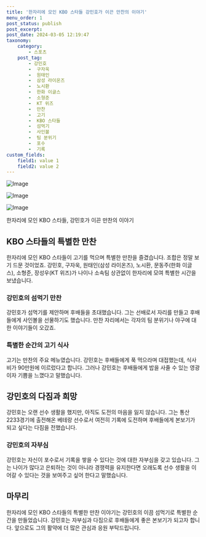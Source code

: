 ```yaml
---
title: '한자리에 모인 KBO 스타들 강민호가 이끈 만찬의 이야기'
menu_order: 1
post_status: publish
post_excerpt: 
post_date: 2024-03-05 12:19:47
taxonomy:
    category:
        - 스포츠
    post_tag:
        - 강민호
        -  구자욱
        -  원태인
        -  삼성 라이온즈
        -  노시환
        -  한화 이글스
        -  소형준
        -  KT 위즈
        -  만찬
        -  고기
        -  KBO 스타들
        -  섬먹기
        -  사인볼
        -  팀 분위기
        -  포수
        -  기록
custom_fields:
    field1: value 1
    field2: value 2
---
```


![Image](https://imgnews.pstatic.net/image/311/2024/03/05/0001698550_001_20240305064601394.jpg?type=w647)

![Image](https://imgnews.pstatic.net/image/311/2024/03/05/0001698550_002_20240305064601450.jpg?type=w647)

![Image](https://imgnews.pstatic.net/image/311/2024/03/05/0001698550_003_20240305064601495.jpg?type=w647)

한자리에 모인 KBO 스타들, 강민호가 이끈 만찬의 이야기
## KBO 스타들의 특별한 만찬
한자리에 모인 KBO 스타들이 고기를 먹으며 특별한 만찬을 즐겼습니다. 조합은 정말 보기 드문 것이었죠. 강민호, 구자욱, 원태인(삼성 라이온즈), 노시환, 문동주(한화 이글스), 소형준, 장성우(KT 위즈)가 나이나 소속팀 상관없이 한자리에 모여 특별한 시간을 보냈습니다.
### 강민호의 섬먹기 만찬
강민호가 섬먹기를 제안하며 후배들을 초대했습니다. 그는 선배로서 자리를 만들고 후배들에게 사인볼을 선물하기도 했습니다. 만찬 자리에서는 각자의 팀 분위기나 야구에 대한 이야기들이 오갔죠.
### 특별한 순간의 고기 식사
고기는 만찬의 주요 메뉴였습니다. 강민호는 후배들에게 푹 먹으라며 대접했는데, 식사비가 90만원에 이르렀다고 합니다. 그러나 강민호는 후배들에게 밥을 사줄 수 있는 영광이자 기쁨을 느꼈다고 말했습니다.
## 강민호의 다짐과 희망
강민호는 오랜 선수 생활을 했지만, 아직도 도전의 마음을 잃지 않습니다. 그는 통산 2233경기에 출전해온 베테랑 선수로서 여전히 기록에 도전하며 후배들에게 본보기가 되고 싶다는 다짐을 전했습니다.
### 강민호의 자부심
강민호는 자신이 포수로서 기록을 쌓을 수 있다는 것에 대한 자부심을 갖고 있습니다. 그는 나이가 많다고 은퇴하는 것이 아니라 경쟁력을 유지한다면 오래도록 선수 생활을 이어갈 수 있다는 것을 보여주고 싶어 한다고 말했습니다.
## 마무리
한자리에 모인 KBO 스타들의 특별한 만찬 이야기는 강민호의 이끔 섬먹기로 특별한 순간을 만들었습니다. 강민호는 자부심과 다짐으로 후배들에게 좋은 본보기가 되고자 합니다. 앞으로도 그의 활약에 더 많은 관심과 응원 부탁드립니다.
